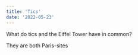 ```yaml
---
title: 'Tics'
date: '2022-05-23'
---
```


What do tics and the Eiffel Tower have in common?

They are both Paris-sites
